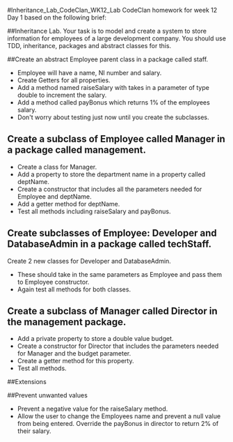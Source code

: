 #Inheritance_Lab_CodeClan_WK12_Lab
CodeClan homework for week 12 Day 1 based on the following brief:

##Inheritance Lab.
Your task is to model and create a system to store information for employees of a large development company. You should use TDD, inheritance, packages and abstract classes for this.

##Create an abstract Employee parent class in a package called staff.

- Employee will have a name, NI number and salary.
- Create Getters for all properties.
- Add a method named raiseSalary with takes in a parameter of type double to increment the salary.
- Add a method called payBonus which returns 1% of the employees salary.
- Don't worry about testing just now until you create the subclasses.

## Create a subclass of Employee called Manager in a package called management.

- Create a class for Manager.
- Add a property to store the department name in a property called deptName.
- Create a constructor that includes all the parameters needed for Employee and deptName.
- Add a getter method for deptName.
- Test all methods including raiseSalary and payBonus.

## Create subclasses of Employee: Developer and DatabaseAdmin in a package called techStaff.
Create 2 new classes for Developer and DatabaseAdmin.

- These should take in the same parameters as Employee and pass them to Employee constructor.
- Again test all methods for both classes.

## Create a subclass of Manager called Director in the management package.

- Add a private property to store a double value budget.
- Create a constructor for Director that includes the parameters needed for Manager and the budget parameter.
- Create a getter method for this property.
- Test all methods.


##Extensions

##Prevent unwanted values

- Prevent a negative value for the raiseSalary method.
- Allow the user to change the Employees name and prevent a null value from being entered.
Override the payBonus in director to return 2% of their salary.
